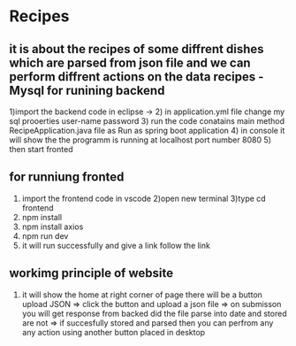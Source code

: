 # Recipes
it is about the recipes of some diffrent dishes which are parsed from json file and we can perform diffrent actions on the data
recipes -Mysql
for runining backend
-------------------
1)import the backend code in eclipse ->
2) in application.yml file change my sql prooerties 
           user-name 
           password 
3) run the code conatains main method RecipeApplication.java file as Run as spring boot application 
4) in console it will show the the programm is running at localhost port number 8080
5) then start fronted 


for runniung fronted 
----------------------
1) import the frontend code in vscode
2)open new terminal
3)type cd frontend
4) npm install
5) npm install axios
6) npm run dev
7) it will run successfully and give a link follow the link


workimg principle of website
----------------------------
1)  it will show the home at right corner of page there will be a button upload JSON
=> click the button and upload a json file 
=> on submisson you will get response from backed did the file parse into date and stored are not
=> if succesfully stored and parsed then you can perfrom any any action using another button placed in desktop
 

